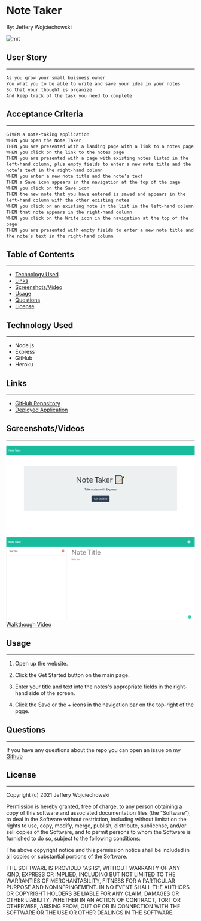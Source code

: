 # Note Taker
By: Jeffery Wojciechowski

![mit](https://img.shields.io/badge/license-MIT-brightgreen)


## User Story
___
```
As you grow your small buisness owner
You what you to be able to write and save your idea in your notes
So that your thought is organize
And keep track of the task you need to complete
```


## Acceptance Criteria
___

```
GIVEN a note-taking application
WHEN you open the Note Taker
THEN you are presented with a landing page with a link to a notes page
WHEN you click on the link to the notes page
THEN you are presented with a page with existing notes listed in the left-hand column, plus empty fields to enter a new note title and the note’s text in the right-hand column
WHEN you enter a new note title and the note’s text
THEN a Save icon appears in the navigation at the top of the page
WHEN you click on the Save icon
THEN the new note that you have entered is saved and appears in the left-hand column with the other existing notes
WHEN you click on an existing note in the list in the left-hand column
THEN that note appears in the right-hand column
WHEN you click on the Write icon in the navigation at the top of the page
THEN you are presented with empty fields to enter a new note title and the note’s text in the right-hand column
```

## Table of Contents
---

* [Technology Used](#technology-used)
* [Links](#links)
* [Screenshots/Video](#Screenshots/Videos)
* [Usage](#usage)
* [Questions](#questions)
* [License](#License)

## Technology Used
___

* Node.js
* Express
* GitHub
* Heroku


## Links
___
- [GitHub Repository](https://github.com/Jefferywojo98)
- [Deployed Application](https://jeffery-note-maker.herokuapp.com/)


## Screenshots/Videos
___

![Landing Page](assets\screencapture-jeffery-note-maker-herokuapp-2021-10-15-01_32_10.png)
![Note Page](assets\screencapture-jeffery-note-maker-herokuapp-notes-2021-10-15-01_33_00.png)
[Walkthough Video](https://watch.screencastify.com/v/cNvzLPripDTvV0BzDDyf)


## Usage
___

1. Open up the website.

2. Click the Get Started button on the main page.

3. Enter your title and text into the notes's appropriate fields in the right-hand side of the screen.

4. Click the Save or the + icons in the navigation bar on the top-right of the pqge.





## Questions
___

If you have any questions about the repo you can open an issue on my [Github](https://github.com/Jefferywojo98)

## License
___

Copyright (c) 2021 Jeffery Wojciechowski

Permission is hereby granted, free of charge, to any person obtaining a copy
of this software and associated documentation files (the "Software"), to deal
in the Software without restriction, including without limitation the rights
to use, copy, modify, merge, publish, distribute, sublicense, and/or sell
copies of the Software, and to permit persons to whom the Software is
furnished to do so, subject to the following conditions:

The above copyright notice and this permission notice shall be included in all
copies or substantial portions of the Software.

THE SOFTWARE IS PROVIDED "AS IS", WITHOUT WARRANTY OF ANY KIND, EXPRESS OR
IMPLIED, INCLUDING BUT NOT LIMITED TO THE WARRANTIES OF MERCHANTABILITY,
FITNESS FOR A PARTICULAR PURPOSE AND NONINFRINGEMENT. IN NO EVENT SHALL THE
AUTHORS OR COPYRIGHT HOLDERS BE LIABLE FOR ANY CLAIM, DAMAGES OR OTHER
LIABILITY, WHETHER IN AN ACTION OF CONTRACT, TORT OR OTHERWISE, ARISING FROM,
OUT OF OR IN CONNECTION WITH THE SOFTWARE OR THE USE OR OTHER DEALINGS IN THE
SOFTWARE.
